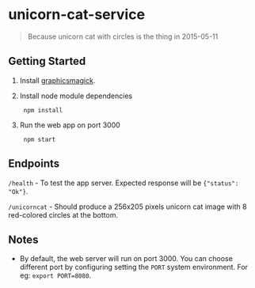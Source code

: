 # unicorn-cat-service

> Because unicorn cat with circles is the thing in 2015-05-11

## Getting Started

1. Install [graphicsmagick](http://www.graphicsmagick.org/).

2. Install node module dependencies

        npm install
    
3. Run the web app on port 3000

        npm start

  
## Endpoints

`/health` - To test the app server. Expected response will be `{"status": "Ok"}`.

`/unicorncat` - Should produce a 256x205 pixels unicorn cat image with 8 red-colored circles at the bottom. 

## Notes

- By default, the web server will run on port 3000. You can choose different port by configuring setting the `PORT` system environment. For eg: `export PORT=8080`.
